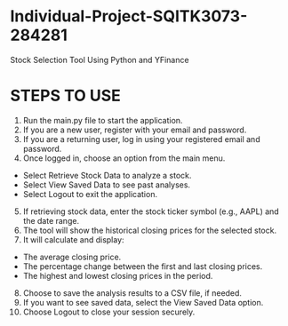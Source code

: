 # Individual-Project-SQITK3073-284281
Stock Selection Tool Using Python and YFinance

# STEPS TO USE
1. Run the main.py file to start the application.
2. If you are a new user, register with your email and password.
3. If you are a returning user, log in using your registered email and password.
4. Once logged in, choose an option from the main menu.
  - Select Retrieve Stock Data to analyze a stock.
  - Select View Saved Data to see past analyses.
  - Select Logout to exit the application.
5. If retrieving stock data, enter the stock ticker symbol (e.g., AAPL) and the date range.
6. The tool will show the historical closing prices for the selected stock.
7. It will calculate and display:
  - The average closing price.
  - The percentage change between the first and last closing prices.
  - The highest and lowest closing prices in the period.
8. Choose to save the analysis results to a CSV file, if needed.
9. If you want to see saved data, select the View Saved Data option.
10. Choose Logout to close your session securely.
